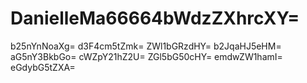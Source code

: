 # DanielleMa66664bWdzZXhrcXY=
b25nYnNoaXg=
d3F4cm5tZmk=
ZWl1bGRzdHY=
b2JqaHJ5eHM=
aG5nY3BkbGo=
cWZpY21hZ2U=
ZGl5bG50cHY=
emdwZW1hamI=
eGdybG5tZXA=
